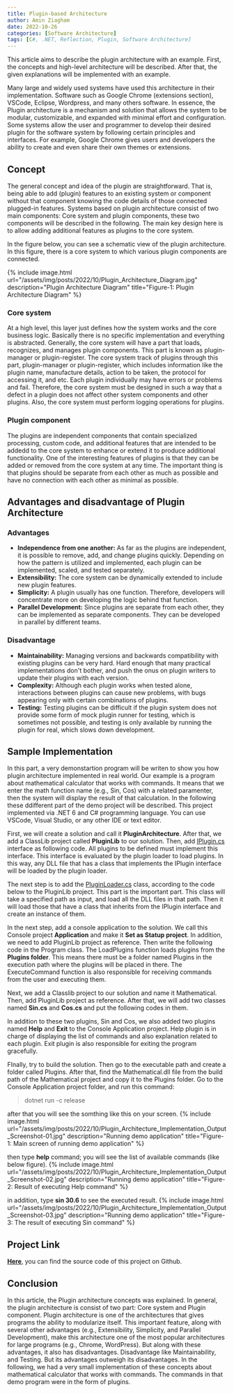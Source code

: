 ```yaml
---
title: Plugin-based Architecture
author: Amin Ziagham
date: 2022-10-26
categories: [Software Architecture]
tags: [C#, .NET, Reflection, Plugin, Software Architecture]
---
```


This article aims to describe the plugin architecture with an example. First, the concepts and high-level architecture will be described. After that, the given explanations will be implemented with an example.

Many large and widely used systems have used this architecture in their implementation. Software such as Google Chrome (extensions section), VSCode, Eclipse, Wordpress, and many others software. In essence, the Plugin architecture is a mechanism and solution that allows the system to be modular, customizable, and expanded with minimal effort and configuration. Some systems allow the user and programmer to develop their desired plugin for the software system by following certain principles and interfaces. For example, Google Chrome gives users and developers the ability to create and even share their own themes or extensions.

## Concept
The general concept and idea of the plugin are straightforward. That is, being able to add (plugin) features to an existing system or component without that component knowing the code details of those connected plugged-in features. Systems based on plugin architecture consist of two main components: Core system and plugin components, these two components will be described in the following. The main key design here is to allow adding additional features as plugins to the core system.

In the figure below, you can see a schematic view of the plugin architecture. In this figure, there is a core system to which various plugin components are connected.

{% include image.html url="/assets/img/posts/2022/10/Plugin_Architecture_Diagram.jpg" description="Plugin Architecture Diagram" title="Figure-1: Plugin Architecture Diagram" %}

### Core system
At a high level, this layer just defines how the system works and the core business logic. Basically there is no specific implementation and everything is abstracted. Generally, the core system will have a part that loads, recognizes, and manages plugin components. This part is known as plugin-manager or plugin-register. The core system track of plugins through this part, plugin-manager or plugin-register, which includes information like the plugin name, manufacture details, action to be taken, the protocol for accessing it, and etc. Each plugin individually may have errors or problems and fail. Therefore, the core system must be designed in such a way that a defect in a plugin does not affect other system components and other plugins. Also, the core system must perform logging operations for plugins.

### Plugin component
The plugins are independent components that contain specialized processing, custom code, and additional features that are intended to be addedd to the core system to enhance or extend it to produce additional functionality. One of the interesting features of plugins is that they can be added or removed from the core system at any time. The important thing is that plugins should be separate from each other as much as possible and have no connection with each other as minimal as possible.

## Advantages and disadvantage of Plugin Architecture
### Advantages
- **Independence from one another:** As far as the plugins are independent, it is possible to remove, add, and change plugins quickly. Depending on how the pattern is utilized and implemented, each plugin can be implemented, scaled, and tested separately.
- **Extensibility:** The core system can be dynamically extended to include new plugin features.
- **Simplicity:** A plugin usually has one function. Therefore, developers will concentrate more on developing the logic behind that function.
- **Parallel Development:** Since plugins are separate from each other, they can be implemented as separate components. They can be developed in parallel by different teams.

### Disadvantage
- **Maintainability:** Managing versions and backwards compatibility with existing plugins can be very hard. Hard enough that many practical implementations don't bother, and push the onus on plugin writers to update their plugins with each version.
- **Complexity:** Although each plugin works when tested alone, interactions between plugins can cause new problems, with bugs appearing only with certain combinations of plugins.
- **Testing:** Testing plugins can be difficult if the plugin system does not provide some form of mock plugin runner for testing, which is sometimes not possible, and testing is only available by running the plugin for real, which slows down development.

## Sample Implementation
In this part, a very demonstartion program will be writen to show you how plugin architecture implemented in real world. Our example is a program about mathematical calculator that works with commands. It means that we enter the math function name (e.g., Sin, Cos) with a related paramenter, then the system will display the result of that calculation. In the following these ddifferent part of the demo project will be described. This project implemented via .NET 6 and C# programming language. You can use VSCode, Visual Studio, or any other IDE or text editor.

First, we will create a solution and call it **PluginArchitecture**. After that, we add a ClassLib project called **PluginLib** to our solution. Then, add <u>IPlugin.cs</u> interface as following code. All plugins to be defined must implement this interface. This interface is evaluated by the plugin loader to load plugins. In this way, any DLL file that has a class that implements the IPlugin interface will be loaded by the plugin loader.
<script src="https://gist.github.com/ziagham/389a73ad4865951b782c676a488c351a.js"></script>

The next step is to add the <u>PluginLoader.cs</u> class, according to the code below to the PluginLib project. This part is the important part. This class will take a specified path as input, and load all the DLL files in that path. Then it will load those that have a class that inherits from the IPlugin interface and create an instance of them.
<script src="https://gist.github.com/ziagham/7ffb6e65e14947aa66f2ea6006dac988.js"></script>

In the next step, add a console application to the solution. We call this Console project **Application** and make it **Set as Statup project**. In addition, we need to add PluginLib project as reference. Then write the following code in the Program class. The LoadPlugins function loads plugins from the **Plugins folder**. This means there must be a folder named Plugins in the execution path where the plugins will be placed in there. The ExecuteCommand function is also responsible for receiving commands from the user and executing them.
<script src="https://gist.github.com/ziagham/197c1982772540e8e800fdb03fbf0b3d.js"></script>

Next, we add a Classlib project to our solution and name it Mathematical. Then, add PluginLib project as reference. After that, we will add two classes named **Sin.cs** and **Cos.cs** and put the following codes in them.

<script src="https://gist.github.com/ziagham/d049f05df0032f2089025a88473b631b.js"></script>

<script src="https://gist.github.com/ziagham/cdc71e663ef11e4bf30f025db1d2a075.js"></script>

In addition to these two plugins, Sin and Cos, we also added two plugins named **Help** and **Exit** to the Console Application project. Help plugin is in charge of displaying the list of commands and also explanation related to each plugin. Exit plugin is also responsible for exiting the program gracefully.

FInally, try to build the solution. Then go to the executable path and create a folder called Plugins. After that, find the Mathematical.dll file from the build path of the Mathematical project and copy it to the Plugins folder. Go to the Console Application project folder, and run this command:

> dotnet run -c release

after that you will see the somthing like this on your screen.
{% include image.html url="/assets/img/posts/2022/10/Plugin_Architecture_Implementation_Output_Screenshot-01.jpg" description="Running demo application" title="Figure-1: Main screen of running demo application" %}

then type **help** command; you will see the list of available commands (like below figure).
{% include image.html url="/assets/img/posts/2022/10/Plugin_Architecture_Implementation_Output_Screenshot-02.jpg" description="Running demo application" title="Figure-2: Result of executing Help command" %}

in addition, type **sin 30.6** to see the executed result.
{% include image.html url="/assets/img/posts/2022/10/Plugin_Architecture_Implementation_Output_Screenshot-03.jpg" description="Running demo application" title="Figure-3: The result of executing Sin command" %}

## Project Link
<a target="_blank" href="https://github.com/NextCodeBlock/PluginArchitecture-Demo">**Here**</a>, you can find the source code of this project on Github.

## Conclusion
In this article, the Plugin architecture concepts was explained. In general, the plugin architecture is consist of two part: Core system and Plugin component. Plugin architecture is one of the architectures that gives programs the ability to modularize itself. This important feature, along with several other advantages (e.g., Extensibility, Simplicity, and Parallel Development), make this architecture one of the most popular architectures for large programs (e.g., Chrome, WordPress). But along with these advantages, it also has disadvantages. Disadvantage like Maintainability, and Testing. But its advantages outweigh its disadvantages. In the following, we had a very small implementation of these concepts about mathematical calculator that works with commands. The commands in that demo program were in the form of plugins.